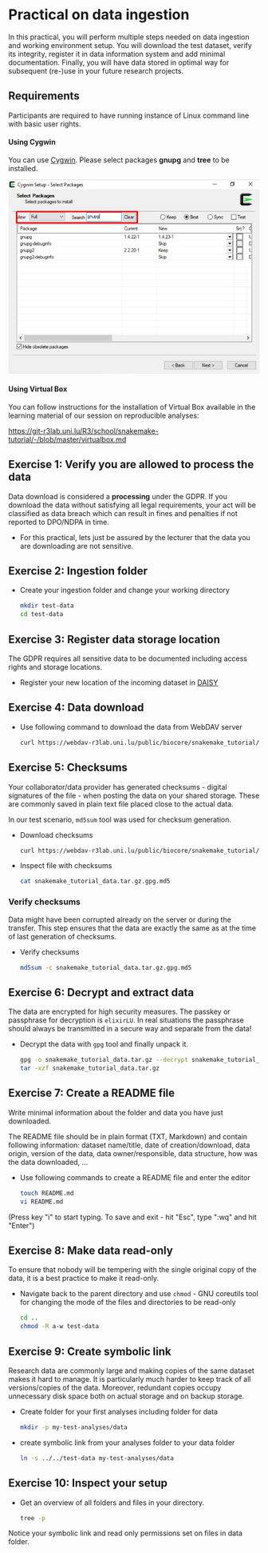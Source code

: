 # Practical on data ingestion

In this practical, you will perform multiple steps needed on data ingestion and working environment setup. You will download the test dataset, verify its integrity, register it in data information system and add minimal documentation. Finally, you will have data stored in optimal way for subsequent (re-)use in your future research projects.

## Requirements

Participants are required to have running instance of Linux command line with basic user rights.

#### Using Cygwin

You can use [Cygwin](https://www.cygwin.com/). Please select packages **gnupg** and **tree** to be installed.

![](cygwin-packages.png)

#### Using Virtual Box

You can follow instructions for the installation of Virtual Box available in the learning material of our session on reproducible analyses:

https://git-r3lab.uni.lu/R3/school/snakemake-tutorial/-/blob/master/virtualbox.md

## Exercise 1: Verify you are allowed to process the data

Data download is considered a **processing** under the GDPR. If you download the data without satisfying all legal requirements, your act will be classified as data breach which can result in fines and penalties if not reported to DPO/NDPA in time.

* For this practical, lets just be assured by the lecturer that the data you are downloading are not sensitive.

## Exercise 2: Ingestion folder

* Create your ingestion folder and change your working directory

  ```bash
  mkdir test-data
  cd test-data
  ```

## Exercise 3: Register data storage location

The GDPR requires all sensitive data to be documented including access rights and storage locations.

* Register your new location of the incoming dataset in [DAISY](https://daisy-demo.elixir-luxembourg.org/)

## Exercise 4: Data download

* Use following command to download the data from WebDAV server

  ```bash
  curl https://webdav-r3lab.uni.lu/public/biocore/snakemake_tutorial/snakemake_tutorial_data.tar.gz.gpg -o snakemake_tutorial_data.tar.gz.gpg
  ```

## Exercise 5: Checksums

Your collaborator/data provider has generated checksums - digital signatures of the file - when posting the data on your shared storage. These are commonly saved in plain text file placed close to the actual data.

In our test scenario, `md5sum` tool was used for checksum generation.

* Download checksums

  ```bash
  curl https://webdav-r3lab.uni.lu/public/biocore/snakemake_tutorial/snakemake_tutorial_data.tar.gz.gpg.md5 -o snakemake_tutorial_data.tar.gz.gpg.md5
  ```

* Inspect file with checksums

  ```bash
  cat snakemake_tutorial_data.tar.gz.gpg.md5
  ```

### Verify checksums

Data might have been corrupted already on the server or during the transfer. This step ensures that the data are exactly the same as at the time of last generation of checksums.

* Verify checksums

  ```bash
  md5sum -c snakemake_tutorial_data.tar.gz.gpg.md5
  ```

## Exercise 6: Decrypt and extract data

The data are encrypted for high security measures. The passkey or passphrase for decryption is `elixirLU`. In real situations the passphrase should always be transmitted in a secure way and separate from the data!

* Decrypt the data with `gpg` tool and finally unpack it.

  ```bash
  gpg -o snakemake_tutorial_data.tar.gz --decrypt snakemake_tutorial_data.tar.gz.gpg
  tar -xzf snakemake_tutorial_data.tar.gz
  ```

## Exercise 7: Create a README file

Write minimal information about the folder and data you have just downloaded.

The README file should be in plain format (TXT, Markdown) and contain following information: dataset name/title, date of creation/download, data origin, version of the data, data owner/responsible, data structure, how was the data downloaded, ...

* Use following commands to create a README file and enter the editor

  ```bash
  touch README.md
  vi README.md
  ```

(Press key "i" to start typing. To save and exit - hit "Esc", type ":wq" and hit "Enter")

## Exercise 8: Make data read-only

To ensure that nobody will be tempering with the single original copy of the data, it is a best practice to make it read-only.

* Navigate back to the parent directory and use `chmod` - GNU coreutils tool for changing the mode of the files and directories to be read-only

  ```bash
  cd ..
  chmod -R a-w test-data
  ```

## Exercise 9: Create symbolic link

Research data are commonly large and making copies of the same dataset makes it hard to manage. It is particularly much harder to keep track of all versions/copies of the data. Moreover, redundant copies occupy unnecessary disk space both on actual storage and on backup storage.

* Create folder for your first analyses including folder for data

  ```bash
  mkdir -p my-test-analyses/data
  ```

* create symbolic link from your analyses folder to your data folder

  ```bash
  ln -s ../../test-data my-test-analyses/data
  ```

## Exercise 10: Inspect your setup

* Get an overview of all folders and files in your directory.

  ```bash
  tree -p
  ```

Notice your symbolic link and read only permissions set on files in data folder.

